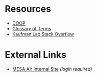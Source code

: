 # Resources

- [DOOP](https://kaufman-lab.github.io/doop) 
- [Glossary of Terms](glossary.md)
- [Kaufman Lab Stack Overflow](https://stackoverflow.com/c/kaufman-lab/questions)

# External Links

- [MESA Air Internal Site](https://www.uwchscc.org/MESAAP) _(login required)_
